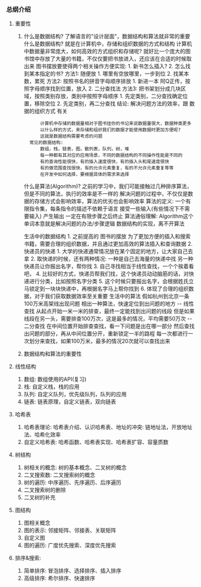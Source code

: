 ### 总纲介绍
1. 重要性
   1. 什么是数据结构?
        了解语言的"设计层面"，数据结构和算法就非常的重要
        什么是数据结构?
            就是在计算机中，存储和组织数据的方式和结构
            计算机中数据量非常庞大，如何高效的方式组织和存储呢?
            就好比一个庞大的图书馆中存放了大量的书籍，不仅仅要把书放进入，还应该在合适的时候取出来
                图书摆放要使得两个相关操作方便实现:
                    1. 新书怎么插入?  2. 怎么找到某本指定的书?
                方法1: 随便放
                    1. 哪里有空放哪里，一步到位  2. 找某本数，累死
                方法2: 按照书名的拼音字母顺序排放
                    1. 新进一本 阿Q正传，按照字母顺序找到位置，放入
                    2. 二分查找法
                方法3: 把书架划分成几块区域，按照类别存放，类别中按照字母顺序
                    1. 先定类别，二分查找确定位置，移除空位
                    2. 先定类别，再二分查找
            结论:
                解决问题方法的效率，跟 数据的组织方式 有关
                
                计算机中存储的数据量相对于图书挂你的书记来说数据量很大，数据种类更多
                以什么样的方式，来存储和组织我们的数据才能使用数据时更加方便呢?
                这就是数据结构需要考虑的问题
            常见的数据结构:
                数组，栈，链表，图，散列表，队列，树，堆
                每一种都有其对应的应用场景，不同的数据结构的不同操作性能是不同的
                有的查询性能很快，有的插入速度很快，有的插入头和尾速度很快
                有的做范围查找很快，有的允许元素重复，有的不允许元素重复等等
                在开发中如何选择，要根据具体的需求来选择
        
        什么是算法(Algorithm)?
            之前的学习中，我们可能接触过几种排序算法，但是不同的算法，执行的效率是不一样的
            解决问题的过程中，不仅仅是数据的存储方式会影响效率，算法的优劣也会影响效率
            算法的定义: 
                一个有限指令集，每条指令的描述不依赖于语言
                接受一些输入(有些情况下不需要输入)
                产生输出
                一定在有限步骤之后终止
            算法通俗理解:
                Algorithm这个单词本意就是解决问题的办法/步骤逻辑
                数据结构的实现，离不开算法
        
        生活中的数据结构
            1. 之前提高的 图书的摆放
                为了更加方便的插入和搜索书籍，需要合理的组织数据，并且通过更加高效的算法插入和查询数据
            2. 快递员的快递
               1. 大学的快递通常情况放在某个固定的地方，让大家自己去拿
               2. 取快递的时候，还有两种情况: 一种是自己去海量的快递中找 另一种快递员让你报出名字，帮你找
               3. 自己寻找相当于线性查找，一个个挨着看吧，
               4. 比较好的方式，快递员帮我们找，这个快递员动动脑筋的话，对快递进行分类，比如按照名字分类
               5. 这个时候只要报出名字，会根据姓氏立马锁定到一块块快递中，再根据名字马上帮你找到
               6. 体现了合理的组织数据，对于我们获取数据效率至关重要
        生活中的算法
            假如杭州到北京一条100万米高架线出现问题
            相出一种算法，快速定位到出问题的地方 
                -- 线性查找
                    从起点开始一米一米的排查，最终一定能找到出问题的线段
                    但是如果线段在另一头，需要排查100万次，这是最多的情况，平均需要50万次
                -- 二分查找
                    在中间位置开始排查查找，看一下问题是出在哪一部分
                    然后查找出问题的部分，再从中间位置分开，重新锁定一半的路程
                    每一次都进行一次划分来查找，如果100万米，最多的情况20次就可以查找出来
   2. 数据结构和算法的重要性
   
2. 线性结构
   1. 数组: 数组使用的API(复习)
   2. 栈: 自定义栈，栈的应用
   3. 队列: 自定义队列，优先级队列，队列的应用
   4. 链表: 链表原理，自定义链表，双向链表
   
3. 哈希表
   1. 哈希表理论: 哈希表介绍、认识哈希表、地址的冲突: 链地址法，开放地址法、哈希化效率
   2. 自定义哈希表: 哈希函数、哈希表实现、哈希表扩容、容量质数
   
4. 树结构
   1. 树相关的概念: 树的基本概念、二叉树的概念
   2. 二叉搜索数: 二叉搜索树的概念
   3. 树的遍历: 中序遍历、先序遍历、后序遍历
   4. 二叉搜索树的删除
   5. 二叉树的补充
   
5. 图结构
   1. 图相关概念
   2. 图的表示: 邻接矩阵、邻接表、关联矩阵
   3. 自定义图
   4. 图的遍历: 广度优先搜索、深度优先搜索
   
6. 排序&搜索:
   1. 简单排序: 冒泡排序、选择排序、插入排序
   2. 高级排序: 希尔排序、快速排序